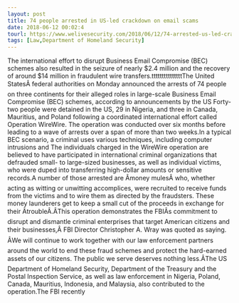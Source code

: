 ```yaml
---
layout: post
title: 74 people arrested in US-led crackdown on email scams
date: 2018-06-12 00:02:4
tourl: https://www.welivesecurity.com/2018/06/12/74-arrested-us-led-crackdown-email-scams/
tags: [Law,Department of Homeland Security]
---
```

The international effort to disrupt Business Email Compromise (BEC) schemes also resulted in the seizure of nearly $2.4 million and the recovery of around $14 million in fraudulent wire transfers.tttttttttttttttThe United StatesÂ federal authorities on Monday announced the arrests of 74 people on three continents for their alleged roles in large-scale Business Email Compromise (BEC) schemes, according to announcements by the US Forty-two people were detained in the US, 29 in Nigeria, and three in Canada, Mauritius, and Poland following a coordinated international effort called Operation WireWire. The operation was conducted over six months before leading to a wave of arrests over a span of more than two weeks.In a typical BEC scenario, a criminal uses various techniques, including computer intrusions and The individuals charged in the WireWire operation are believed to have participated in international criminal organizations that defrauded small- to large-sized businesses, as well as individual victims, who were duped into transferring high-dollar amounts or sensitive records.A number of those arrested are Âmoney mulesÂ who, whether acting as witting or unwitting accomplices, were recruited to receive funds from the victims and to wire them as directed by the fraudsters. These money launderers get to keep a small cut of the proceeds in exchange for their ÂtroubleÂ.ÂThis operation demonstrates the FBIÂs commitment to disrupt and dismantle criminal enterprises that target American citizens and their businesses,Â FBI Director Christopher A. Wray was quoted as saying. ÂWe will continue to work together with our law enforcement partners around the world to end these fraud schemes and protect the hard-earned assets of our citizens. The public we serve deserves nothing less.ÂThe US Department of Homeland Security, Department of the Treasury and the Postal Inspection Service, as well as law enforcement in Nigeria, Poland, Canada, Mauritius, Indonesia, and Malaysia, also contributed to the operation.The FBI recently 